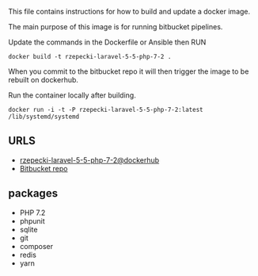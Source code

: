 This file contains instructions for how to build and update a docker image.

The main purpose of this image is for running bitbucket pipelines.

Update the commands in the Dockerfile or Ansible then RUN

`docker build -t rzepecki-laravel-5-5-php-7-2 .`

When you commit to the bitbucket repo it will then trigger the image to be rebuilt on dockerhub.

Run the container locally after building.

`docker run -i -t -P rzepecki-laravel-5-5-php-7-2:latest /lib/systemd/systemd`

## URLS
* [rzepecki-laravel-5-5-php-7-2@dockerhub](https://hub.docker.com/r/lionslair/rzepecki-laravel-5-5-php-7-2/)
* [Bitbucket repo](https://bitbucket.org/lionslair/rzepecki-laravel-5.5-php-7.2)

## packages
* PHP 7.2
* phpunit
* sqlite
* git
* composer
* redis
* yarn
